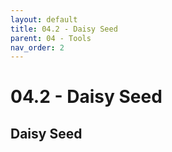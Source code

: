 ```yaml
---
layout: default
title: 04.2 - Daisy Seed
parent: 04 - Tools
nav_order: 2
---
```


# 04.2 - Daisy Seed

## Daisy Seed
